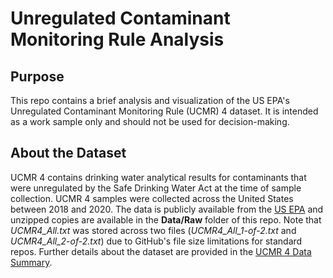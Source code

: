# Unregulated Contaminant Monitoring Rule Analysis

## Purpose
This repo contains a brief analysis and visualization of the US EPA's Unregulated Contaminant Monitoring Rule (UCMR) 4 dataset. It is intended as a work sample only and should not be used for decision-making.

## About the Dataset
UCMR 4 contains drinking water analytical results for contaminants that were unregulated by the Safe Drinking Water Act at the time of sample collection. UCMR 4 samples were collected across the United States between 2018 and 2020. The data is publicly available from the [US EPA](https://www.epa.gov/dwucmr/occurrence-data-unregulated-contaminant-monitoring-rule#4) and unzipped copies are available in the __Data/Raw__ folder of this repo. Note that *UCMR4_All.txt* was stored across two files (*UCMR4_All_1-of-2.txt* and *UCMR4_All_2-of-2.txt*) due to GitHub's file size limitations for standard repos. Further details about the dataset are provided in the [UCMR 4 Data Summary](https://www.epa.gov/sites/default/files/2018-10/documents/ucmr4-data-summary.pdf).
